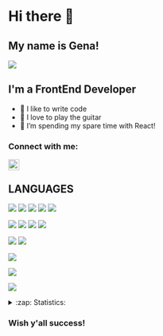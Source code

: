 # Hi there 👋

## My name is Gena!
![](https://komarev.com/ghpvc/?username=oreshkevich)

## I'm a FrontEnd Developer
- 💪 I like to write code
- 🎉 I love to play the guitar
- 🌱 I’m spending my spare time with React!

### Connect with me:


[<img align="left" alt="Oresh | VK" width="22px" src="https://cdn.jsdelivr.net/npm/simple-icons@v3/icons/vk.svg" />][vk]

<br />


## LANGUAGES

![](https://img.shields.io/badge/Code-Javascript-informational?style=flat&logo=<LOGO_NAME>&logoColor=white&color=red) 
![](https://img.shields.io/badge/Code-Typescript-informational?style=flat&logo=<LOGO_NAME>&logoColor=white&color=green)
![](https://img.shields.io/badge/Code-HTML-informational?style=flat&logo=<LOGO_NAME>&logoColor=white&color=blue)
![](https://img.shields.io/badge/Code-SCSS/CSS-informational?style=flat&logo=<LOGO_NAME>&logoColor=white&color=purple)
![](https://img.shields.io/badge/Code-StyledComponents-informational?style=flat&logo=<LOGO_NAME>&logoColor=white&color=orange)

![](https://img.shields.io/badge/Tools-Webpack-informational?style=flat&logo=<LOGO_NAME>&logoColor=white&color=brown)
![](https://img.shields.io/badge/Tools-VSCode-informational?style=flat&logo=<LOGO_NAME>&logoColor=white&color=pink)
![](https://img.shields.io/badge/Tools-Git-informational?style=flat&logo=<LOGO_NAME>&logoColor=white&color=2bbc8a)
![](https://img.shields.io/badge/Tools-DevTools-informational?style=flat&logo=<LOGO_NAME>&logoColor=white&color=beige)

![](https://img.shields.io/badge/Other-Figma-informational?style=flat&logo=<LOGO_NAME>&logoColor=white&color=darkgreen)
![](https://img.shields.io/badge/Other-Avocode-informational?style=flat&logo=<LOGO_NAME>&logoColor=white&color=darkgreen)

![](https://img.shields.io/badge/Libs-React-informational?style=flat&logo=<LOGO_NAME>&logoColor=white&color=magenta)

![](https://img.shields.io/badge/TimeManagement-Trello-informational?style=flat&logo=<LOGO_NAME>&logoColor=white&color=aquamarine)

![](https://img.shields.io/badge/Methods-BEM-informational?style=flat&logo=<LOGO_NAME>&logoColor=white&color=yellow)

<details>
  <summary>:zap: Statistics:</summary>
   <img align="left" alt="codeSTACKr's GitHub Stats" src="https://github-readme-stats.vercel.app/api/top-langs/?username=oreshkevich&langs_count=8&layout=compact" />
    <br />
    <img align="left" alt="codeSTACKr's GitHub Stats" src="https://github-readme-stats.vercel.app/api?username=oreshkevich&show_icons=true" />
</details>

### Wish y'all success!

[vk]: https://vk.com/id262551794


